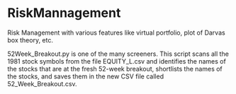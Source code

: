 # RiskMannagement
Risk Management with various features like virtual portfolio, plot of Darvas box theory, etc.

52Week_Breakout.py is one of the many screeners. This script scans all the 1981 stock symbols from the file EQUITY_L.csv and identifies the names of the stocks that are at the fresh 52-week breakout, shortlists the names of the stocks, and saves them in the new CSV file called 52_Week_Breakout.csv.
